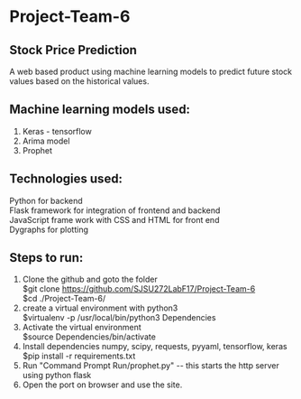 # Project-Team-6  
## Stock Price Prediction 

A web based product using machine learning models to predict future stock values based on the historical values.  

## Machine learning models used:  
1. Keras - tensorflow  
2. Arima model
3. Prophet   

## Technologies used:
Python for backend  
Flask framework for integration of frontend and backend  
JavaScript frame work with CSS and HTML for front end  
Dygraphs for plotting  

## Steps to run:  
1. Clone the github and goto the folder  
        $git clone https://github.com/SJSU272LabF17/Project-Team-6  
        $cd ./Project-Team-6/  
2. create a virtual environment with python3  
	$virtualenv -p /usr/local/bin/python3 Dependencies  
3. Activate the virtual environment  
	$source Dependencies/bin/activate  
4. Install dependencies numpy, scipy, requests, pyyaml, tensorflow, keras  
	$pip install -r requirements.txt  
5. Run "Command Prompt Run/prophet.py" -- this starts the http server using python flask  
6. Open the port on browser and use the site.  

